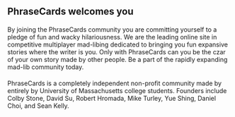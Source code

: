 ## PhraseCards welcomes you

####
<p>
By joining the PhraseCards community you are committing yourself to a pledge of fun and wacky hilariousness.  We are the leading online site in competitive multiplayer mad-libing dedicated to bringing you fun expansive stories where the writer is you.  Only with PhraseCards can you be the czar of your own story made by other people.  Be a part of the rapidly expanding mad-lib community today.
</p>

####
<p>
PhraseCards is a completely independent non-profit community made by entirely by University of Massachusetts college students.
Founders include Colby Stone, David Su, Robert Hromada, Mike Turley, Yue Shing, Daniel Choi, and Sean Kelly.
</p>
